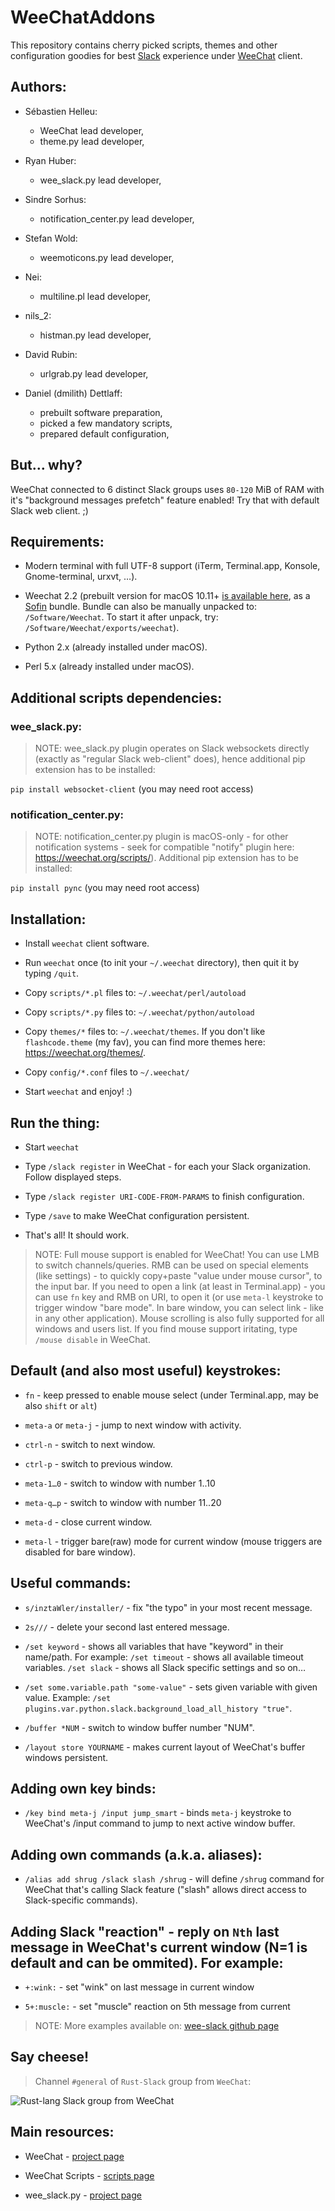 # WeeChatAddons

This repository contains cherry picked scripts, themes and other configuration goodies for best [Slack](https://slack.com/) experience under [WeeChat](https://weechat.org/) client.


## Authors:


* Sébastien Helleu:
    - WeeChat lead developer,
    - theme.py lead developer,

* Ryan Huber:
    - wee_slack.py lead developer,

* Sindre Sorhus:
    - notification_center.py lead developer,

* Stefan Wold:
    - weemoticons.py lead developer,

* Nei:
    - multiline.pl lead developer,

* nils_2:
    - histman.py lead developer,

* David Rubin:
    * urlgrab.py lead developer,

* Daniel (dmilith) Dettlaff:
    - prebuilt software preparation,
    - picked a few mandatory scripts,
    - prepared default configuration,


## But… why?

WeeChat connected to 6 distinct Slack groups uses `80-120` MiB of RAM with it's "background messages prefetch" feature enabled! Try that with default Slack web client. ;)


## Requirements:

* Modern terminal with full UTF-8 support (iTerm, Terminal.app, Konsole, Gnome-terminal, urxvt, …).

* Weechat 2.2 (prebuilt version for macOS 10.11+ [is available here](http://software.verknowsys.com/binary/Darwin-10.11-x86_64/Weechat-2.2-Darwin-10.11-x86_64.txz), as a [Sofin](https://github.com/VerKnowSys/sofin) bundle. Bundle can also be manually unpacked to: `/Software/Weechat`. To start it after unpack, try: `/Software/Weechat/exports/weechat`).

* Python 2.x (already installed under macOS).

* Perl 5.x (already installed under macOS).


## Additional scripts dependencies:

### wee_slack.py:

> NOTE: wee_slack.py plugin operates on Slack websockets directly (exactly as "regular Slack web-client" does), hence additional pip extension has to be installed:

`pip install websocket-client` (you may need root access)


### notification_center.py:

> NOTE: notification_center.py plugin is macOS-only - for other notification systems - seek for compatible "notify" plugin here: https://weechat.org/scripts/). Additional pip extension has to be installed:

`pip install pync` (you may need root access)


## Installation:

* Install `weechat` client software.

* Run `weechat` once (to init your `~/.weechat` directory), then quit it by typing `/quit`.

* Copy `scripts/*.pl` files to: `~/.weechat/perl/autoload`

* Copy `scripts/*.py` files to: `~/.weechat/python/autoload`

* Copy `themes/*` files to: `~/.weechat/themes`. If you don't like `flashcode.theme` (my fav), you can find more themes here: https://weechat.org/themes/.

* Copy `config/*.conf` files to `~/.weechat/`

* Start `weechat` and enjoy! :)


## Run the thing:

* Start `weechat`

* Type `/slack register` in WeeChat - for each your Slack organization. Follow displayed steps.

* Type `/slack register URI-CODE-FROM-PARAMS` to finish configuration.

* Type `/save` to make WeeChat configuration persistent.

* That's all! It should work.

> NOTE: Full mouse support is enabled for WeeChat!
>       You can use LMB to switch channels/queries.
>       RMB can be used on special elements (like settings) -
>       to quickly copy+paste "value under mouse cursor", to the input bar.
>       If you need to open a link (at least in Terminal.app) - you can use `fn` key
>       and RMB on URI, to open it (or use `meta-l` keystroke to trigger window "bare mode". In bare window, you can select link - like in any other application).
>       Mouse scrolling is also fully supported for all windows and users list.
>       If you find mouse support iritating, type `/mouse disable` in WeeChat.


## Default (and also most useful) keystrokes:

* `fn` - keep pressed to enable mouse select (under Terminal.app, may be also `shift` or `alt`)

* `meta-a` or `meta-j` - jump to next window with activity.

* `ctrl-n` - switch to next window.

* `ctrl-p` - switch to previous window.

* `meta-1…0` - switch to window with number 1..10

* `meta-q…p` - switch to window with number 11..20

* `meta-d` - close current window.

* `meta-l` - trigger bare(raw) mode for current window (mouse triggers are disabled for bare window).


## Useful commands:

* `s/inztaWler/installer/` - fix "the typo" in your most recent message.

* `2s///` - delete your second last entered message.

* `/set keyword` - shows all variables that have "keyword" in their name/path. For example: `/set timeout` - shows all available timeout variables. `/set slack` - shows all Slack specific settings and so on…

* `/set some.variable.path "some-value"` - sets given variable with given value. Example: `/set plugins.var.python.slack.background_load_all_history "true"`.

* `/buffer *NUM` - switch to window buffer number "NUM".

* `/layout store YOURNAME` - makes current layout of WeeChat's buffer windows persistent.


## Adding own key binds:

* `/key bind meta-j /input jump_smart` - binds `meta-j` keystroke to WeeChat's /input command to jump to next active window buffer.


## Adding own commands (a.k.a. aliases):

* `/alias add shrug /slack slash /shrug` - will define `/shrug` command for WeeChat that's calling Slack feature ("slash" allows direct access to Slack-specific commands).


## Adding Slack "reaction" - reply on `Nth` last message in WeeChat's current window (N=1 is default and can be ommited). For example:

* `+:wink:` - set "wink" on last message in current window

* `5+:muscle:` - set "muscle" reaction on 5th message from current

> NOTE: More examples available on: [wee-slack github page](https://github.com/wee-slack/wee-slack)


## Say cheese!


> Channel `#general` of `Rust-Slack` group from `WeeChat`:

![Rust-lang Slack group from WeeChat](http://s.verknowsys.com/27348367e1d139fb8be585fac2c19c8f.png)



## Main resources:

* WeeChat - [project page](https://weechat.org/)

* WeeChat Scripts - [scripts page](https://weechat.org/scripts/)

* wee_slack.py - [project page](https://github.com/wee-slack/wee-slack)
